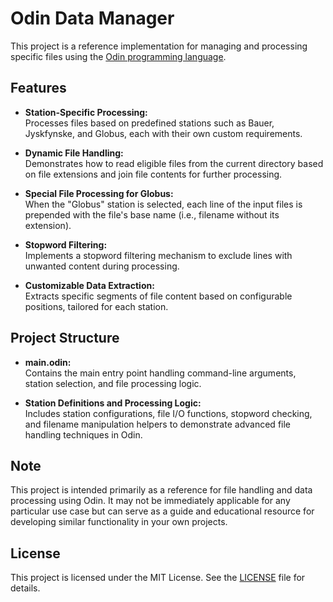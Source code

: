 # Odin Data Manager

This project is a reference implementation for managing and processing specific files using the [Odin programming language](https://odin-lang.org/). 

## Features

- **Station-Specific Processing:**  
  Processes files based on predefined stations such as Bauer, Jyskfynske, and Globus, each with their own custom requirements.

- **Dynamic File Handling:**  
  Demonstrates how to read eligible files from the current directory based on file extensions and join file contents for further processing.

- **Special File Processing for Globus:**  
  When the "Globus" station is selected, each line of the input files is prepended with the file's base name (i.e., filename without its extension).

- **Stopword Filtering:**  
  Implements a stopword filtering mechanism to exclude lines with unwanted content during processing.

- **Customizable Data Extraction:**  
  Extracts specific segments of file content based on configurable positions, tailored for each station.

## Project Structure

- **main.odin:**  
  Contains the main entry point handling command-line arguments, station selection, and file processing logic.

- **Station Definitions and Processing Logic:**  
  Includes station configurations, file I/O functions, stopword checking, and filename manipulation helpers to demonstrate advanced file handling techniques in Odin.

## Note

This project is intended primarily as a reference for file handling and data processing using Odin. It may not be immediately applicable for any particular use case but can serve as a guide and educational resource for developing similar functionality in your own projects.

## License

This project is licensed under the MIT License. See the [LICENSE](LICENSE) file for details.
